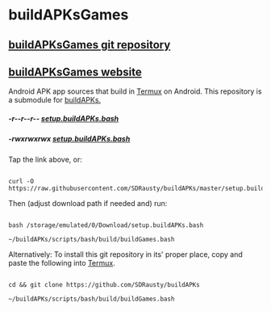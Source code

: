 # buildAPKsGames
## [buildAPKsGames git repository](https://github.com/SDRausty/buildAPKsGames/) 

## [buildAPKsGames website](https://sdrausty.github.io/buildAPKsGames/) 

Android APK app sources that build in [Termux](https://termux.com) on Android. This repository is a submodule for [buildAPKs.](https://github.com/sdrausty/buildAPKs)

##### -r--r--r-- [setup.buildAPKs.bash](https://raw.githubusercontent.com/SDRausty/buildAPKs/master/setup.buildAPKs.bash)
##### -rwxrwxrwx [setup.buildAPKs.bash](https://buildAPKs.github.io/buildAPKs/setup.buildAPKs.bash) 

Tap the link above, or:
```

curl -O https://raw.githubusercontent.com/SDRausty/buildAPKs/master/setup.buildAPKs.bash

```
Then (adjust download path if needed and) run:
```

bash /storage/emulated/0/Download/setup.buildAPKs.bash

~/buildAPKs/scripts/bash/build/buildGames.bash

```
Alternatively: To install this git repository in its' proper place, copy and paste the following into [Termux](https://github.com/termux).
```

cd && git clone https://github.com/SDRausty/buildAPKs

~/buildAPKs/scripts/bash/build/buildGames.bash

```
